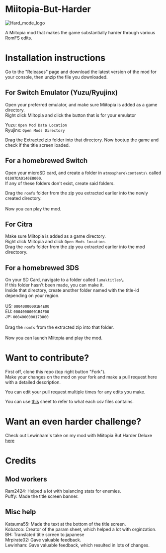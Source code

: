 # Miitopia-But-Harder
![Hard_mode_logo](https://user-images.githubusercontent.com/82438230/177342051-44f6c53e-7093-4acd-acbc-80856acc7838.png)

A Miitopia mod that makes the game substantially harder through various RomFS edits.

# Installation instructions 
Go to the "Releases" page and download the latest version of the mod for your console, then unzip the file you downloaded.

## For Switch Emulator (Yuzu/Ryujinx)
Open your preferred emulator, and make sure Miitopia is added as a game directory. <br> Right click Miitopia and click the button that is for your emulator

Yuzu: `Open Mod Data Location` <br> Ryujinx: `Open Mods Directory`

Drag the Extracted zip folder into that directory. Now bootup the game and check if the title screen loaded.

## For a homebrewed Switch
Open your microSD card, and create a folder in `atmosphere\contents\` called `01007DA0140E8000`. <br> If any of these folders don't exist, create said folders. 

Drag the `romfs` folder from the zip you extracted earlier into the newly created directory. 
<br> <br> Now you can play the mod.

## For Citra
Make sure Miitopia is added as a game directory. <br> Right click Miitopia and click `Open Mods location`. <br> Drag the `romfs` folder from the zip you extracted earlier into the mod directoory.

## For a homebrewed 3DS
On your SD Card, navigate to  a folder called ```luma\titles\```. <br> If this folder hasn't been made, you can make it. <br> Inside that directory, create another folder named with the title-id depending on your region. <br> <br>US: `00040000001B4E00` <br> EU: `00040000001B4F00` <br> JP: `0004000000178800` <br> <br>
Drag the `romfs` from the extracted zip into that folder. <br> <br>
Now you can launch Miitopia and play the mod.

# Want to contribute?
First off, clone this repo (top right button "Fork"). <br> Make your changes on the mod on your fork and make a pull request here with a detailed description.

You can edit your pull request multiple times for any edits you make.

You can use [this](https://docs.google.com/spreadsheets/d/1dGGXvCCSac0z-NZ3-5-QtMc-fa3f46HvJNMhnrN7Igw/edit#gid=2128008231) sheet to refer to what each csv files contains.


# Want an even harder challenge?
Check out Lewinham`s take on my mod with Miitopia But Harder Deluxe [here](https://github.com/Lewinham/Miitopia-Hard-Mode-Deluxe-Mod)

# Credits 
## Mod workers
Ram2424: Helped a lot with balancing stats for enemies. <br> 
Puffy: Made the title screen banner. <br>
## Misc help
Katsuma55: Made the text at the bottom of the title screen. <br>
Kobazco: Creator of the param sheet, which helped a lot with orginzation.<br>
BH: Translated title screen to japanese <br>
Mrpirate02: Gave valuable feedback. <br>
Lewinham: Gave valuable feedback, which resulted in lots of changes. 
